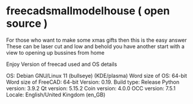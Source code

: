 # freecadsmallmodelhouse ( open source ) 

For those  who want to make some  xmas gifts  then this is the easy answer 
These can be  laser  cut   and low and behold  you have  another start  with a view 
to opening up bussines from home 

Enjoy  Version of freecad used  and OS details 

OS: Debian GNU/Linux 11 (bullseye) (KDE/plasma)
Word size of OS: 64-bit
Word size of FreeCAD: 64-bit
Version: 0.19.
Build type: Release
Python version: 3.9.2
Qt version: 5.15.2
Coin version: 4.0.0
OCC version: 7.5.1
Locale: English/United Kingdom (en_GB)
